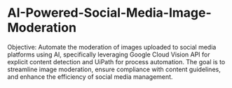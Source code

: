 # AI-Powered-Social-Media-Image-Moderation
Objective: Automate the moderation of images uploaded to social media platforms using AI, specifically leveraging Google Cloud Vision API for explicit content detection and UiPath for process automation. The goal is to streamline image moderation, ensure compliance with content guidelines, and enhance the efficiency of social media management.
